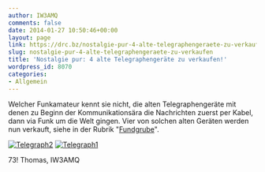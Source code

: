```yaml
---
author: IW3AMQ
comments: false
date: 2014-01-27 10:50:46+00:00
layout: page
link: https://drc.bz/nostalgie-pur-4-alte-telegraphengeraete-zu-verkaufen/
slug: nostalgie-pur-4-alte-telegraphengeraete-zu-verkaufen
title: 'Nostalgie pur: 4 alte Telegraphengeräte zu verkaufen!'
wordpress_id: 8070
categories:
- Allgemein
---
```


Welcher Funkamateur kennt sie nicht, die alten Telegraphengeräte mit denen zu Beginn der Kommunikationsära die Nachrichten zuerst per Kabel, dann via Funk um die Welt gingen. Vier von solchen alten Geräten werden nun verkauft, siehe in der Rubrik "[Fundgrube](https://drc.bz/flohmarkt/)".


[![Telegraph2](https://drc.bz/wp-content/uploads/2009/12/Telegraph2.jpg)](https://drc.bz/wp-content/uploads/2009/12/Telegraph2.jpg)
[![Telegraph1](https://drc.bz/wp-content/uploads/2009/12/Telegraph1.jpg)](https://drc.bz/wp-content/uploads/2009/12/Telegraph1.jpg)


73! Thomas, IW3AMQ
